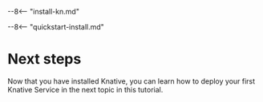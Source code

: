 --8<-- "install-kn.md"

--8<-- "quickstart-install.md"

# Next steps

Now that you have installed Knative, you can learn how to deploy your first Knative Service in the next topic in this tutorial.
